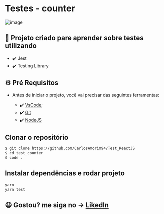 # Testes - counter

![image](https://user-images.githubusercontent.com/83739628/153101015-3d96e7ac-0ddd-484a-8997-3201f0999560.png)

## 🚀 Projeto criado pare aprender sobre testes utilizando

- ✔️ Jest
- ✔️ Testing Library


## ⚙ Pré Requisitos

- Antes de iniciar o projeto, você vai precisar das seguintes ferramentas: 

    - ✔️ [VsCode](https://code.visualstudio.com/download);
    - ✔️ [Git](https://git-scm.com/)
    - ✔️ [NodeJS](https://nodejs.org/en/download/)


## Clonar o repositório
```bash
$ git clone https://github.com/CarlosAmorim94/Test_ReactJS
$ cd test_counter
$ code .
```

## Instalar dependências e rodar projeto
```bash
yarn
yarn test
```


## 😃 Gostou? me siga no -> [Likedln](https://www.linkedin.com/in/CarlosAmorim94/)
